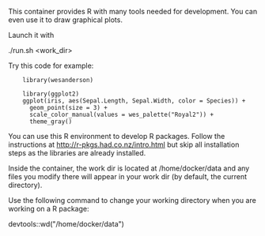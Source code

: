 
This container provides R with many tools needed for development. You can even use it to draw graphical plots.

Launch it with

  ./run.sh <work_dir>

Try this code for example:

````
    library(wesanderson)

    library(ggplot2)
    ggplot(iris, aes(Sepal.Length, Sepal.Width, color = Species)) +
      geom_point(size = 3) +
      scale_color_manual(values = wes_palette("Royal2")) +
      theme_gray()
````

You can use this R environment to develop R packages. Follow the instructions at http://r-pkgs.had.co.nz/intro.html but skip all installation steps as the libraries are already installed.

Inside the container, the work dir is located at /home/docker/data and any files you modify there will appear in your work dir (by default, the current directory).

Use the following command to change your working directory when you are working on a R package:

  devtools::wd("/home/docker/data")
